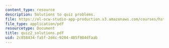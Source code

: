 ```yaml
---
content_type: resource
description: Solutions to quiz problems.
file: https://ol-ocw-studio-app-production.s3.amazonaws.com/courses/hst-542j-quantitative-physiology-organ-transport-systems-spring-2004/2c858434fa5f2d4c9204485f984dfaab_quiz2_solutions.pdf
file_type: application/pdf
resourcetype: Document
title: quiz2_solutions.pdf
uid: 2c858434-fa5f-2d4c-9204-485f984dfaab
---
```

